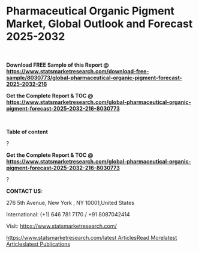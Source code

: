 <h1>Pharmaceutical Organic Pigment Market, Global Outlook and Forecast 2025-2032</h1><br/><p><strong>Download FREE Sample of this Report @ <a href="https://www.statsmarketresearch.com/download-free-sample/8030773/global-pharmaceutical-organic-pigment-forecast-2025-2032-216">https://www.statsmarketresearch.com/download-free-sample/8030773/global-pharmaceutical-organic-pigment-forecast-2025-2032-216</a></strong></p>
 
 
 
 <div><b>Get the Complete Report & TOC @ <a href="https://www.statsmarketresearch.com/global-pharmaceutical-organic-pigment-forecast-2025-2032-216-8030773">https://www.statsmarketresearch.com/global-pharmaceutical-organic-pigment-forecast-2025-2032-216-8030773</a></b></div>
 
 
 
 <p><br />
 
 <b>Table of content</b></p>
 
 
 
 <p>? </p>
 
 
 
 <div><b>Get the Complete Report & TOC @ <a href="https://www.statsmarketresearch.com/global-pharmaceutical-organic-pigment-forecast-2025-2032-216-8030773">https://www.statsmarketresearch.com/global-pharmaceutical-organic-pigment-forecast-2025-2032-216-8030773</a></b></div>
 
 
 
 <p>? </p>
 
 
 
 <p><b>CONTACT US:</b><br />
 
 276 5th Avenue, New York , NY 10001,United States<br />
 
 International: (+1) 646 781 7170 / +91 8087042414<br />
 
 Visit: <a href="https://www.statsmarketresearch.com/">https://www.statsmarketresearch.com/</a><br />
 
 <a href="https://gyeongbokgung.com">https://www.statsmarketresearch.com/</a><a href="https://hallyeomaritime.com">latest Articles</a><a href="https://jingwansa.com">Read More</a><a href="https://nguoiviet.jp/">latest Articles</a><a href="https://www.intelmarketresearch.com/">latest Publications</a></p>